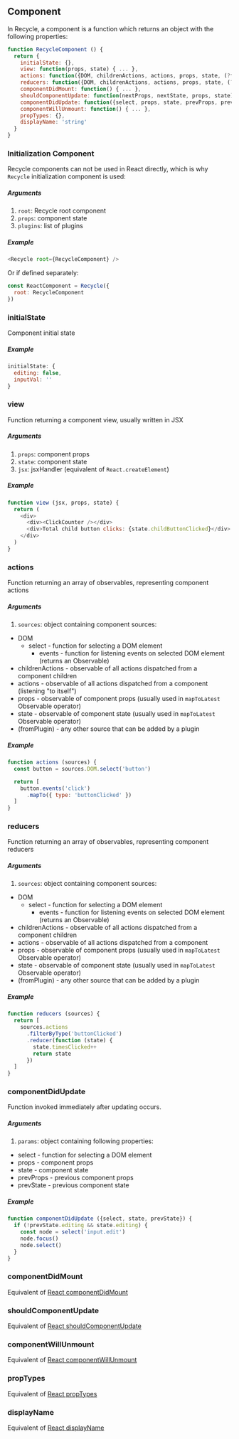 ## Component
In Recycle, a component is a function which returns an object with the following properties:

```javascript
function RecycleComponent () {
  return {
    initialState: {},
    view: function(props, state) { ... },
    actions: function({DOM, childrenActions, actions, props, state, (?fromPlugin)}) { ... },
    reducers: function({DOM, childrenActions, actions, props, state, (?fromPlugin)}) { ... },
    componentDidMount: function() { ... },
    shouldComponentUpdate: function(nextProps, nextState, props, state) { ... },
    componentDidUpdate: function({select, props, state, prevProps, prevState}) { ... },
    componentWillUnmount: function() { ... },
    propTypes: {},
    displayName: 'string'
  }
}
```
### Initialization Component
Recycle components can not be used in React directly, 
which is why `Recycle` initialization component is used:

##### Arguments
1. `root`: Recycle root component 
1. `props`: component state 
1. `plugins`: list of plugins

##### Example
```javascript
<Recycle root={RecycleComponent} />
``` 

Or if defined separately:

```javascript
const ReactComponent = Recycle({
  root: RecycleComponent
})
```

### initialState
Component initial state

##### Example
```javascript
initialState: {
  editing: false,
  inputVal: ''
}
```

### view
Function returning a component view, usually written in JSX

##### Arguments
1. `props`: component props
1. `state`: component state 
1. `jsx`: jsxHandler (equivalent of `React.createElement`)

##### Example
```javascript
function view (jsx, props, state) {
  return (
    <div>
      <div><ClickCounter /></div>
      <div>Total child button clicks: {state.childButtonClicked}</div>
    </div>
  )
}
```

### actions
Function returning an array of observables, representing component actions 

##### Arguments
1. `sources`: object containing component sources:
  * DOM
    * select - function for selecting a DOM element
      * events - function for listening events on selected DOM element (returns an Observable)
  * childrenActions - observable of all actions dispatched from a component children
  * actions - observable of all actions dispatched from a component (listening "to itself")
  * props - observable of component props (usually used in `mapToLatest` Observable operator)
  * state - observable of component state (usually used in `mapToLatest` Observable operator)
  * (fromPlugin) - any other source that can be added by a plugin

##### Example
```javascript
function actions (sources) {
  const button = sources.DOM.select('button')

  return [
    button.events('click')
      .mapTo({ type: 'buttonClicked' })
  ]
}
```

### reducers
Function returning an array of observables, representing component reducers 

##### Arguments
1. `sources`: object containing component sources:
  * DOM
    * select - function for selecting a DOM element
      * events - function for listening events on selected DOM element (returns an Observable)
  * childrenActions - observable of all actions dispatched from a component children
  * actions - observable of all actions dispatched from a component
  * props - observable of component props (usually used in `mapToLatest` Observable operator)
  * state - observable of component state (usually used in `mapToLatest` Observable operator)
  * (fromPlugin) - any other source that can be added by a plugin

##### Example
```javascript
function reducers (sources) {
  return [
    sources.actions
      .filterByType('buttonClicked')
      .reducer(function (state) {
        state.timesClicked++
        return state
      })
  ]
}
```

### componentDidUpdate
Function invoked immediately after updating occurs. 

##### Arguments
1. `params`: object containing following properties:
  * select - function for selecting a DOM element
  * props - component props
  * state - component state
  * prevProps - previous component props
  * prevState - previous component state

##### Example
```javascript
function componentDidUpdate ({select, state, prevState}) {
  if (!prevState.editing && state.editing) {
    const node = select('input.edit')
    node.focus()
    node.select()
  }
}
```

### componentDidMount
Equivalent of [React componentDidMount](https://facebook.github.io/react/docs/react-component.html#componentdidmount)

### shouldComponentUpdate
Equivalent of [React shouldComponentUpdate](https://facebook.github.io/react/docs/react-component.html#shouldcomponentupdate)

### componentWillUnmount
Equivalent of [React componentWillUnmount](https://facebook.github.io/react/docs/react-component.html#componentwillunmount)

### propTypes
Equivalent of [React propTypes](https://facebook.github.io/react/docs/react-component.html#proptypes)

### displayName
Equivalent of [React displayName](https://facebook.github.io/react/docs/react-component.html#displayname)

